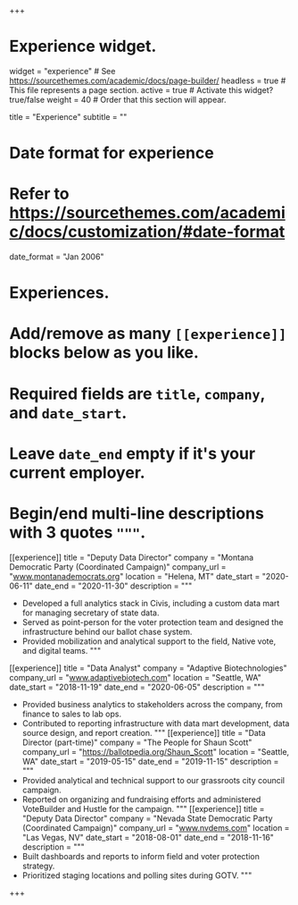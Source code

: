 +++
# Experience widget.
widget = "experience"  # See https://sourcethemes.com/academic/docs/page-builder/
headless = true  # This file represents a page section.
active = true  # Activate this widget? true/false
weight = 40  # Order that this section will appear.

title = "Experience"
subtitle = ""

# Date format for experience
#   Refer to https://sourcethemes.com/academic/docs/customization/#date-format
date_format = "Jan 2006"

# Experiences.
#   Add/remove as many `[[experience]]` blocks below as you like.
#   Required fields are `title`, `company`, and `date_start`.
#   Leave `date_end` empty if it's your current employer.
#   Begin/end multi-line descriptions with 3 quotes `"""`.
[[experience]]
  title = "Deputy Data Director"
  company = "Montana Democratic Party (Coordinated Campaign)"
  company_url = "www.montanademocrats.org"
  location = "Helena, MT"
  date_start = "2020-06-11"
  date_end = "2020-11-30"
  description = """
  * Developed a full analytics stack in Civis, including a custom data mart for managing secretary of state data.
  * Served as point-person for the voter protection team and designed the infrastructure behind our ballot chase system.
  * Provided mobilization and analytical support to the field, Native vote, and digital teams.
  """

[[experience]]
  title = "Data Analyst"
  company = "Adaptive Biotechnologies"
  company_url = "www.adaptivebiotech.com"
  location = "Seattle, WA"
  date_start = "2018-11-19"
  date_end = "2020-06-05"
  description = """
  * Provided business analytics to stakeholders across the company, from finance to sales to lab ops.
  * Contributed to reporting infrastructure with data mart development, data source design, and report creation.
  """
[[experience]]
  title = "Data Director (part-time)"
  company = "The People for Shaun Scott"
  company_url = "https://ballotpedia.org/Shaun_Scott"
  location = "Seattle, WA"
  date_start = "2019-05-15"
  date_end = "2019-11-15"
  description = """
  * Provided analytical and technical support to our grassroots city council campaign.
  * Reported on organizing and fundraising efforts and administered VoteBuilder and Hustle for the campaign.
  """
[[experience]]
  title = "Deputy Data Director"
  company = "Nevada State Democratic Party (Coordinated Campaign)"
  company_url = "www.nvdems.com"
  location = "Las Vegas, NV"
  date_start = "2018-08-01"
  date_end = "2018-11-16"
  description = """
  * Built dashboards and reports to inform field and voter protection strategy.
  * Prioritized staging locations and polling sites during GOTV.
  """
  
+++
